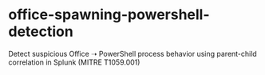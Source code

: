 # office-spawning-powershell-detection
Detect suspicious Office ➝ PowerShell process behavior using parent-child correlation in Splunk (MITRE T1059.001)
